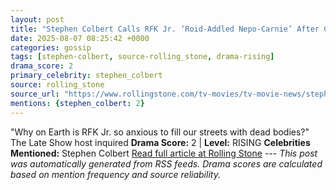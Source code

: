 ```yaml
---
layout: post
title: "Stephen Colbert Calls RFK Jr. ‘Roid-Addled Nepo-Carnie’ After Cutting Vaccine Funding"
date: 2025-08-07 08:25:42 +0000
categories: gossip
tags: [stephen-colbert, source-rolling_stone, drama-rising]
drama_score: 2
primary_celebrity: stephen_colbert
source: rolling_stone
source_url: "https://www.rollingstone.com/tv-movies/tv-movie-news/stephen-colbert-rfk-jr-vaccine-funding-1235402617/"
mentions: {stephen_colbert: 2}
---
```


"Why on Earth is RFK Jr. so anxious to fill our streets with dead bodies?" The Late Show host inquired **Drama Score:** 2 | **Level:** RISING **Celebrities Mentioned:** Stephen Colbert [Read full article at Rolling Stone](https://www.rollingstone.com/tv-movies/tv-movie-news/stephen-colbert-rfk-jr-vaccine-funding-1235402617/) --- *This post was automatically generated from RSS feeds. Drama scores are calculated based on mention frequency and source reliability.*